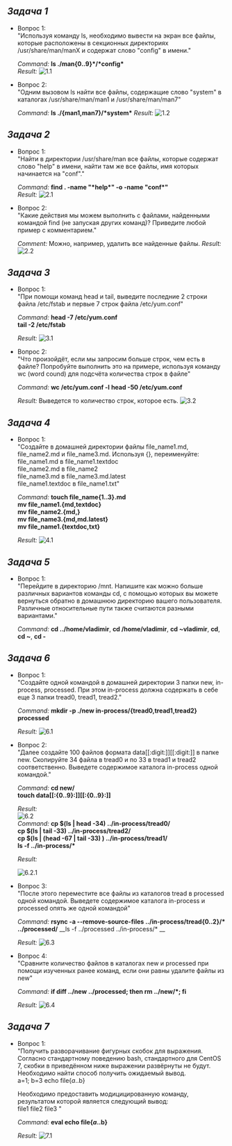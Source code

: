 ## _Задача 1_

- Вопрос 1:  
  "Используя команду ls, необходимо вывести на экран все файлы, которые расположены в секционных директориях /usr/share/man/manX и содержат слово "config" в имени."  
  
  _Command:_ __ls ./man{0..9}\*/\*config\*__  
  _Result:_
  ![1.1](img/1.1.png)
  
- Вопрос 2:  
  "Одним вызовом ls найти все файлы, содержащие слово "system" в каталогах /usr/share/man/man1 и /usr/share/man/man7"  
  
  _Command:_ __ls ./{man1,man7}/\*system\*__
  _Result:_
  ![1.2](img/1.2.png)
  
  
## _Задача 2_

- Вопрос 1:  
  "Найти в директории /usr/share/man все файлы, которые содержат слово "help" в имени, найти там же все файлы, имя которых начинается на "conf"."  
  
  _Command:_ __find .  -name "\*help\*" -o -name "conf\*"__  
  _Result:_
  ![2.1](img/2.1.png)
  
- Вопрос 2:  
  "Какие действия мы можем выполнить с файлами, найденными командой find (не запуская других команд)? Приведите любой пример с комментарием."  
  
  _Comment:_ Можно, например, удалить все найденные файлы.
  _Result:_
  ![2.2](img/2.2.png)
  
  
## _Задача 3_

- Вопрос 1:  
  "При помощи команд head и tail, выведите последние 2 строки файла /etc/fstab и первые 7 строк файла /etc/yum.conf"  
  
  _Command:_ __head -7 /etc/yum.conf__  
                      __tail -2 /etc/fstab__  

  _Result:_
  ![3.1](img/3.1.png)
  
- Вопрос 2:  
  "Что произойдёт, если мы запросим больше строк, чем есть в файле? Попробуйте выполнить это на примере, используя команду wc (word cound) для подсчёта количества строк в файле"  
  
  _Command:_ __wc /etc/yum.conf -l__
                      __head -50 /etc/yum.conf__  

  _Result:_ Выведется то количество строк, которое есть.
  ![3.2](img/3.2.png)  
  
  
## _Задача 4_

- Вопрос 1:  
  "Создайте в домашней директории файлы file_name1.md, file_name2.md и file_name3.md. Используя {}, переименуйте:  
  file_name1.md в file_name1.textdoc  
  file_name2.md в file_name2  
  file_name3.md в file_name3.md.latest  
  file_name1.textdoc в file_name1.txt"    
  
  _Command:_ __touch file_name{1..3}.md__  
                      __mv file_name1.{md,textdoc}__  
                      __mv file_name2.{md,}__  
                      __mv file_name3.{md,md.latest}__  
                      __mv file_name1.{textdoc,txt}__  
					     
  _Result:_
  ![4.1](img/4.1.png)
  
  
## _Задача 5_

- Вопрос 1:  
  "Перейдите в директорию /mnt. Напишите как можно больше различных вариантов команды cd, с помощью которых вы можете вернуться обратно в домашнюю директорию вашего пользователя. Различные относительные пути также считаются разными вариантами."  
  
  _Command:_ __cd ../home/vladimir__,  __cd /home/vladimir__,  __cd ~vladimir__,  __cd__,  __cd ~__,  __cd -__  
					       
  
## _Задача 6_

- Вопрос 1:  
  "Создайте одной командой в домашней директории 3 папки new, in-process, processed. При этом in-process должна содержать в себе еще 3 папки tread0, tread1, tread2."  
  
  _Command:_ __mkdir -p ./new in-process/{tread0,tread1,tread2} processed__  
    
  _Result:_
  ![6.1](img/6.1.png)
  
- Вопрос 2:  
  "Далее создайте 100 файлов формата data\[\[:digit:\]\]\[\[:digit:\]\] в папке new. Скопируйте 34 файла в tread0 и по 33 в tread1 и tread2 соответственно. Выведете содержимое каталога in-process одной командой."  
  
  _Command:_ __cd new/__  
                      __touch data\[\[:{0..9}:\]\]\[\[:{0..9}:\]\]__ 
					  
  _Result:_				   
  ![6.2](img/6.2.png)  				   
  _Command:_ __cp $(ls | head -34)  ../in-process/tread0/__  
					    __cp $(ls | tail -33)  ../in-process/tread2/__  
					    __cp $(ls | (head -67 | tail -33) )  ../in-process/tread1/__  
					    __ls -f ../in-process/*__  
  
  _Result:_
  
  ![6.2.1](img/6.2.1.png)
  
- Вопрос 3:  
  "После этого переместите все файлы из каталогов tread в processed одной командой. Выведете содержимое каталога in-process и processed опять же одной командой"  
  
  _Command:_ __rsync -a --remove-source-files ../in-process/tread{0..2}/* ../processed/__ 
                      __ls -f ../processed ../in-process/* __  
  
  _Result:_
  ![6.3](img/6.3.png)  

- Вопрос 4:  
  "Сравните количество файлов в каталогах new и processed при помощи изученных ранее команд, если они равны удалите файлы из new"  
  
  _Command:_ __if diff ../new ../processed; then rm ../new/*; fi__
    
  _Result:_
  ![6.4](img/6.4.png)  
  
  
## _Задача 7_

- Вопрос 1:  
  "Получить разворачивание фигурных скобок для выражения. Согласно стандартному поведению bash, стандартного для CentOS 7, скобки в приведённом ниже выражении развёрнуты не будут. Необходимо найти способ получить ожидаемый вывод.  
  a=1; b=3
  echo file{$a..$b}  
  
  Необходимо предоставить модицицированную команду, результатом которой является следующий вывод:   
   file1 file2 file3 "  
  
  _Command:_ __eval echo file{$a..$b}__ 
    
  _Result:_
  ![7.1](img/7.1.png)  




